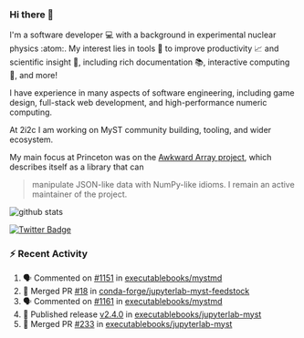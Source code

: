 ### Hi there 👋 

I'm a software developer 💻 with a background in experimental nuclear physics :atom:. My interest lies in tools :wrench: to improve productivity :chart_with_upwards_trend: and scientific insight :telescope:, including rich documentation 📚, interactive computing 🧮, and more! 

I have experience in many aspects of software engineering, including game design, full-stack web development, and high-performance numeric computing. 

At 2i2c I am working on MyST community building, tooling, and wider ecosystem. 

My main focus at Princeton was on the [Awkward Array project](awkward-array.org/), which describes itself as a library that can 
> manipulate JSON-like data with NumPy-like idioms. I remain an active maintainer of the project. 

![github stats](https://github-readme-stats.vercel.app/api?username=agoose77&show_icons=true&hide_rank=true&hide_title=true&bg_color=30,e76445,904e95&text_color=efe3ec&icon_color=efe3ec)
<!--
**agoose77/agoose77** is a ✨ _special_ ✨ repository because its `README.md` (this file) appears on your GitHub profile.

Here are some ideas to get you started:

- 🔭 I’m currently working on ...
- 🌱 I’m currently learning ...
- 👯 I’m looking to collaborate on ...
- 🤔 I’m looking for help with ...
- 💬 Ask me about ...
- 📫 How to reach me: ...
- 😄 Pronouns: ...
- ⚡ Fun fact: ...
-->

[![Twitter Badge](https://img.shields.io/twitter/follow/agoose77?style=flat-square&logo=Twitter&logoColor=white&color=cornflowerblue)](https://twitter.com/agoose77)

### :zap: Recent Activity

<!--START_SECTION:activity-->
1. 🗣 Commented on [#1151](https://github.com/executablebooks/mystmd/pull/1151#issuecomment-2076790664) in [executablebooks/mystmd](https://github.com/executablebooks/mystmd)
2. 🎉 Merged PR [#18](https://github.com/conda-forge/jupyterlab-myst-feedstock/pull/18) in [conda-forge/jupyterlab-myst-feedstock](https://github.com/conda-forge/jupyterlab-myst-feedstock)
3. 🗣 Commented on [#1161](https://github.com/executablebooks/mystmd/issues/1161#issuecomment-2076495427) in [executablebooks/mystmd](https://github.com/executablebooks/mystmd)
4. 🚀 Published release [v2.4.0](https://github.com/executablebooks/jupyterlab-myst/releases/tag/v2.4.0) in [executablebooks/jupyterlab-myst](https://github.com/executablebooks/jupyterlab-myst)
5. 🎉 Merged PR [#233](https://github.com/executablebooks/jupyterlab-myst/pull/233) in [executablebooks/jupyterlab-myst](https://github.com/executablebooks/jupyterlab-myst)
<!--END_SECTION:activity-->
